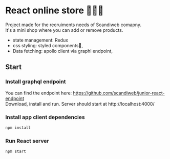 
# React online store 👕👗👚
Project made for the recruiments needs of Scandiweb comapny.
</br>
It's a mini shop where you can add or remove products.
</br>
- state management: Redux
- css styling: styled components💅, 
- Data fetching: apollo client via graphl endpoint,
## Start
### Install graphql endpoint
You can find the endpoint here: https://github.com/scandiweb/junior-react-endpoint
</br>
Download, install and run. Server should start at http://localhost:4000/
### Install app client dependencies
```bash
npm install
```
### Run React server
```bash
npm start
```

